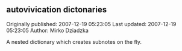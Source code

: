 ## autovivication dictonaries 
Originally published: 2007-12-19 05:23:05 
Last updated: 2007-12-19 05:23:05 
Author: Mirko Dziadzka 
 
A nested dictionary which creates subnotes on the fly.
